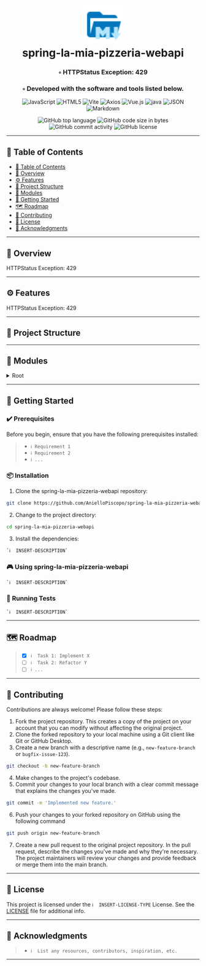 <div align="center">
<h1 align="center">
<img src="https://raw.githubusercontent.com/PKief/vscode-material-icon-theme/ec559a9f6bfd399b82bb44393651661b08aaf7ba/icons/folder-markdown-open.svg" width="100" />
<br>spring-la-mia-pizzeria-webapi
</h1>
<h3>◦ HTTPStatus Exception: 429</h3>
<h3>◦ Developed with the software and tools listed below.</h3>

<p align="center">
<img src="https://img.shields.io/badge/JavaScript-F7DF1E.svg?style&logo=JavaScript&logoColor=black" alt="JavaScript" />
<img src="https://img.shields.io/badge/HTML5-E34F26.svg?style&logo=HTML5&logoColor=white" alt="HTML5" />
<img src="https://img.shields.io/badge/Vite-646CFF.svg?style&logo=Vite&logoColor=white" alt="Vite" />
<img src="https://img.shields.io/badge/Axios-5A29E4.svg?style&logo=Axios&logoColor=white" alt="Axios" />

<img src="https://img.shields.io/badge/Vue.js-4FC08D.svg?style&logo=vuedotjs&logoColor=white" alt="Vue.js" />
<img src="https://img.shields.io/badge/java-%23ED8B00.svg?style&logo=openjdk&logoColor=white" alt="java" />
<img src="https://img.shields.io/badge/JSON-000000.svg?style&logo=JSON&logoColor=white" alt="JSON" />
<img src="https://img.shields.io/badge/Markdown-000000.svg?style&logo=Markdown&logoColor=white" alt="Markdown" />
</p>
<img src="https://img.shields.io/github/languages/top/AnielloPiscopo/spring-la-mia-pizzeria-webapi?style&color=5D6D7E" alt="GitHub top language" />
<img src="https://img.shields.io/github/languages/code-size/AnielloPiscopo/spring-la-mia-pizzeria-webapi?style&color=5D6D7E" alt="GitHub code size in bytes" />
<img src="https://img.shields.io/github/commit-activity/m/AnielloPiscopo/spring-la-mia-pizzeria-webapi?style&color=5D6D7E" alt="GitHub commit activity" />
<img src="https://img.shields.io/github/license/AnielloPiscopo/spring-la-mia-pizzeria-webapi?style&color=5D6D7E" alt="GitHub license" />
</div>

---

## 📒 Table of Contents
- [📒 Table of Contents](#-table-of-contents)
- [📍 Overview](#-overview)
- [⚙️ Features](#-features)
- [📂 Project Structure](#project-structure)
- [🧩 Modules](#modules)
- [🚀 Getting Started](#-getting-started)
- [🗺 Roadmap](#-roadmap)
- [🤝 Contributing](#-contributing)
- [📄 License](#-license)
- [👏 Acknowledgments](#-acknowledgments)

---


## 📍 Overview

HTTPStatus Exception: 429

---

## ⚙️ Features

HTTPStatus Exception: 429

---


## 📂 Project Structure




---

## 🧩 Modules

<details closed><summary>Root</summary>

| File                                                                                                                                                                                                 | Summary                   |
| ---                                                                                                                                                                                                  | ---                       |
| [.classpath](https://github.com/AnielloPiscopo/spring-la-mia-pizzeria-webapi/blob/main/.classpath)                                                                                                   | HTTPStatus Exception: 429 |
| [.project](https://github.com/AnielloPiscopo/spring-la-mia-pizzeria-webapi/blob/main/.project)                                                                                                       | HTTPStatus Exception: 429 |
| [mvnw](https://github.com/AnielloPiscopo/spring-la-mia-pizzeria-webapi/blob/main/mvnw)                                                                                                               | HTTPStatus Exception: 429 |
| [mvnw.cmd](https://github.com/AnielloPiscopo/spring-la-mia-pizzeria-webapi/blob/main/mvnw.cmd)                                                                                                       | HTTPStatus Exception: 429 |
| [org.eclipse.core.resources.prefs](https://github.com/AnielloPiscopo/spring-la-mia-pizzeria-webapi/blob/main/.settings\org.eclipse.core.resources.prefs)                                             | HTTPStatus Exception: 429 |
| [org.eclipse.jdt.apt.core.prefs](https://github.com/AnielloPiscopo/spring-la-mia-pizzeria-webapi/blob/main/.settings\org.eclipse.jdt.apt.core.prefs)                                                 | HTTPStatus Exception: 429 |
| [org.eclipse.jdt.core.prefs](https://github.com/AnielloPiscopo/spring-la-mia-pizzeria-webapi/blob/main/.settings\org.eclipse.jdt.core.prefs)                                                         | HTTPStatus Exception: 429 |
| [org.eclipse.m2e.core.prefs](https://github.com/AnielloPiscopo/spring-la-mia-pizzeria-webapi/blob/main/.settings\org.eclipse.m2e.core.prefs)                                                         | HTTPStatus Exception: 429 |
| [org.springframework.ide.eclipse.prefs](https://github.com/AnielloPiscopo/spring-la-mia-pizzeria-webapi/blob/main/.settings\org.springframework.ide.eclipse.prefs)                                   | HTTPStatus Exception: 429 |
| [index.html](https://github.com/AnielloPiscopo/spring-la-mia-pizzeria-webapi/blob/main/front-end\index.html)                                                                                         | HTTPStatus Exception: 429 |
| [vite.config.js](https://github.com/AnielloPiscopo/spring-la-mia-pizzeria-webapi/blob/main/front-end\vite.config.js)                                                                                 | HTTPStatus Exception: 429 |
| [App.vue](https://github.com/AnielloPiscopo/spring-la-mia-pizzeria-webapi/blob/main/front-end\src\App.vue)                                                                                           | HTTPStatus Exception: 429 |
| [main.js](https://github.com/AnielloPiscopo/spring-la-mia-pizzeria-webapi/blob/main/front-end\src\main.js)                                                                                           | HTTPStatus Exception: 429 |
| [router.js](https://github.com/AnielloPiscopo/spring-la-mia-pizzeria-webapi/blob/main/front-end\src\router.js)                                                                                       | HTTPStatus Exception: 429 |
| [store.js](https://github.com/AnielloPiscopo/spring-la-mia-pizzeria-webapi/blob/main/front-end\src\store.js)                                                                                         | HTTPStatus Exception: 429 |
| [AppHeader.vue](https://github.com/AnielloPiscopo/spring-la-mia-pizzeria-webapi/blob/main/front-end\src\components\AppHeader.vue)                                                                    | HTTPStatus Exception: 429 |
| [LogoContainer.vue](https://github.com/AnielloPiscopo/spring-la-mia-pizzeria-webapi/blob/main/front-end\src\components\LogoContainer.vue)                                                            | HTTPStatus Exception: 429 |
| [NavBar.vue](https://github.com/AnielloPiscopo/spring-la-mia-pizzeria-webapi/blob/main/front-end\src\components\header\NavBar.vue)                                                                   | HTTPStatus Exception: 429 |
| [HomePage.vue](https://github.com/AnielloPiscopo/spring-la-mia-pizzeria-webapi/blob/main/front-end\src\pages\HomePage.vue)                                                                           | HTTPStatus Exception: 429 |
| [PizzasCreatePage.vue](https://github.com/AnielloPiscopo/spring-la-mia-pizzeria-webapi/blob/main/front-end\src\pages\PizzasCreatePage.vue)                                                           | HTTPStatus Exception: 429 |
| [PizzasEditPage.vue](https://github.com/AnielloPiscopo/spring-la-mia-pizzeria-webapi/blob/main/front-end\src\pages\PizzasEditPage.vue)                                                               | HTTPStatus Exception: 429 |
| [PizzasListPage.vue](https://github.com/AnielloPiscopo/spring-la-mia-pizzeria-webapi/blob/main/front-end\src\pages\PizzasListPage.vue)                                                               | HTTPStatus Exception: 429 |
| [SpringLaMiaPizzeriaCrudApplication.java](https://github.com/AnielloPiscopo/spring-la-mia-pizzeria-webapi/blob/main/src\main\java\org\java\spring\SpringLaMiaPizzeriaCrudApplication.java)           | HTTPStatus Exception: 429 |
| [ApiPizzaController.java](https://github.com/AnielloPiscopo/spring-la-mia-pizzeria-webapi/blob/main/src\main\java\org\java\spring\api\controller\ApiPizzaController.java)                            | HTTPStatus Exception: 429 |
| [AuthConfig.java](https://github.com/AnielloPiscopo/spring-la-mia-pizzeria-webapi/blob/main/src\main\java\org\java\spring\auth\conf\AuthConfig.java)                                                 | HTTPStatus Exception: 429 |
| [Role.java](https://github.com/AnielloPiscopo/spring-la-mia-pizzeria-webapi/blob/main/src\main\java\org\java\spring\auth\pojo\Role.java)                                                             | HTTPStatus Exception: 429 |
| [User.java](https://github.com/AnielloPiscopo/spring-la-mia-pizzeria-webapi/blob/main/src\main\java\org\java\spring\auth\pojo\User.java)                                                             | HTTPStatus Exception: 429 |
| [RoleRepo.java](https://github.com/AnielloPiscopo/spring-la-mia-pizzeria-webapi/blob/main/src\main\java\org\java\spring\auth\repo\RoleRepo.java)                                                     | HTTPStatus Exception: 429 |
| [UserRepo.java](https://github.com/AnielloPiscopo/spring-la-mia-pizzeria-webapi/blob/main/src\main\java\org\java\spring\auth\repo\UserRepo.java)                                                     | HTTPStatus Exception: 429 |
| [RoleServ.java](https://github.com/AnielloPiscopo/spring-la-mia-pizzeria-webapi/blob/main/src\main\java\org\java\spring\auth\services\RoleServ.java)                                                 | HTTPStatus Exception: 429 |
| [UserServ.java](https://github.com/AnielloPiscopo/spring-la-mia-pizzeria-webapi/blob/main/src\main\java\org\java\spring\auth\services\UserServ.java)                                                 | HTTPStatus Exception: 429 |
| [IngredientController.java](https://github.com/AnielloPiscopo/spring-la-mia-pizzeria-webapi/blob/main/src\main\java\org\java\spring\controllers\IngredientController.java)                           | HTTPStatus Exception: 429 |
| [MainController.java](https://github.com/AnielloPiscopo/spring-la-mia-pizzeria-webapi/blob/main/src\main\java\org\java\spring\controllers\MainController.java)                                       | HTTPStatus Exception: 429 |
| [PizzaController.java](https://github.com/AnielloPiscopo/spring-la-mia-pizzeria-webapi/blob/main/src\main\java\org\java\spring\controllers\PizzaController.java)                                     | HTTPStatus Exception: 429 |
| [SpecialOfferController.java](https://github.com/AnielloPiscopo/spring-la-mia-pizzeria-webapi/blob/main/src\main\java\org\java\spring\controllers\SpecialOfferController.java)                       | HTTPStatus Exception: 429 |
| [Helper.java](https://github.com/AnielloPiscopo/spring-la-mia-pizzeria-webapi/blob/main/src\main\java\org\java\spring\helper\Helper.java)                                                            | HTTPStatus Exception: 429 |
| [Ingredient.java](https://github.com/AnielloPiscopo/spring-la-mia-pizzeria-webapi/blob/main/src\main\java\org\java\spring\pojo\Ingredient.java)                                                      | HTTPStatus Exception: 429 |
| [Pizza.java](https://github.com/AnielloPiscopo/spring-la-mia-pizzeria-webapi/blob/main/src\main\java\org\java\spring\pojo\Pizza.java)                                                                | HTTPStatus Exception: 429 |
| [SpecialOffer.java](https://github.com/AnielloPiscopo/spring-la-mia-pizzeria-webapi/blob/main/src\main\java\org\java\spring\pojo\SpecialOffer.java)                                                  | HTTPStatus Exception: 429 |
| [IngredientRepo.java](https://github.com/AnielloPiscopo/spring-la-mia-pizzeria-webapi/blob/main/src\main\java\org\java\spring\repo\IngredientRepo.java)                                              | HTTPStatus Exception: 429 |
| [PizzaRepo.java](https://github.com/AnielloPiscopo/spring-la-mia-pizzeria-webapi/blob/main/src\main\java\org\java\spring\repo\PizzaRepo.java)                                                        | HTTPStatus Exception: 429 |
| [SpecialOfferRepo.java](https://github.com/AnielloPiscopo/spring-la-mia-pizzeria-webapi/blob/main/src\main\java\org\java\spring\repo\SpecialOfferRepo.java)                                          | HTTPStatus Exception: 429 |
| [IngredientServ.java](https://github.com/AnielloPiscopo/spring-la-mia-pizzeria-webapi/blob/main/src\main\java\org\java\spring\services\IngredientServ.java)                                          | HTTPStatus Exception: 429 |
| [PizzaServ.java](https://github.com/AnielloPiscopo/spring-la-mia-pizzeria-webapi/blob/main/src\main\java\org\java\spring\services\PizzaServ.java)                                                    | HTTPStatus Exception: 429 |
| [SpecialOfferServ.java](https://github.com/AnielloPiscopo/spring-la-mia-pizzeria-webapi/blob/main/src\main\java\org\java\spring\services\SpecialOfferServ.java)                                      | HTTPStatus Exception: 429 |
| [header.html](https://github.com/AnielloPiscopo/spring-la-mia-pizzeria-webapi/blob/main/src\main\resources\templates\frag\header.html)                                                               | HTTPStatus Exception: 429 |
| [main-layout.html](https://github.com/AnielloPiscopo/spring-la-mia-pizzeria-webapi/blob/main/src\main\resources\templates\frag\main-layout.html)                                                     | HTTPStatus Exception: 429 |
| [index.html](https://github.com/AnielloPiscopo/spring-la-mia-pizzeria-webapi/blob/main/src\main\resources\templates\view\index.html)                                                                 | HTTPStatus Exception: 429 |
| [index.html](https://github.com/AnielloPiscopo/spring-la-mia-pizzeria-webapi/blob/main/src\main\resources\templates\view\ingredient\index.html)                                                      | HTTPStatus Exception: 429 |
| [trash.html](https://github.com/AnielloPiscopo/spring-la-mia-pizzeria-webapi/blob/main/src\main\resources\templates\view\ingredient\trash.html)                                                      | HTTPStatus Exception: 429 |
| [table-layout.html](https://github.com/AnielloPiscopo/spring-la-mia-pizzeria-webapi/blob/main/src\main\resources\templates\view\ingredient\frag\table-layout.html)                                   | HTTPStatus Exception: 429 |
| [create.html](https://github.com/AnielloPiscopo/spring-la-mia-pizzeria-webapi/blob/main/src\main\resources\templates\view\pizza\create.html)                                                         | HTTPStatus Exception: 429 |
| [edit.html](https://github.com/AnielloPiscopo/spring-la-mia-pizzeria-webapi/blob/main/src\main\resources\templates\view\pizza\edit.html)                                                             | HTTPStatus Exception: 429 |
| [index.html](https://github.com/AnielloPiscopo/spring-la-mia-pizzeria-webapi/blob/main/src\main\resources\templates\view\pizza\index.html)                                                           | HTTPStatus Exception: 429 |
| [show.html](https://github.com/AnielloPiscopo/spring-la-mia-pizzeria-webapi/blob/main/src\main\resources\templates\view\pizza\show.html)                                                             | HTTPStatus Exception: 429 |
| [trash.html](https://github.com/AnielloPiscopo/spring-la-mia-pizzeria-webapi/blob/main/src\main\resources\templates\view\pizza\trash.html)                                                           | HTTPStatus Exception: 429 |
| [form.html](https://github.com/AnielloPiscopo/spring-la-mia-pizzeria-webapi/blob/main/src\main\resources\templates\view\pizza\frag\form.html)                                                        | HTTPStatus Exception: 429 |
| [table-layout.html](https://github.com/AnielloPiscopo/spring-la-mia-pizzeria-webapi/blob/main/src\main\resources\templates\view\pizza\frag\table-layout.html)                                        | HTTPStatus Exception: 429 |
| [create.html](https://github.com/AnielloPiscopo/spring-la-mia-pizzeria-webapi/blob/main/src\main\resources\templates\view\special-offer\create.html)                                                 | HTTPStatus Exception: 429 |
| [edit.html](https://github.com/AnielloPiscopo/spring-la-mia-pizzeria-webapi/blob/main/src\main\resources\templates\view\special-offer\edit.html)                                                     | HTTPStatus Exception: 429 |
| [index.html](https://github.com/AnielloPiscopo/spring-la-mia-pizzeria-webapi/blob/main/src\main\resources\templates\view\special-offer\index.html)                                                   | HTTPStatus Exception: 429 |
| [show.html](https://github.com/AnielloPiscopo/spring-la-mia-pizzeria-webapi/blob/main/src\main\resources\templates\view\special-offer\show.html)                                                     | HTTPStatus Exception: 429 |
| [trash.html](https://github.com/AnielloPiscopo/spring-la-mia-pizzeria-webapi/blob/main/src\main\resources\templates\view\special-offer\trash.html)                                                   | HTTPStatus Exception: 429 |
| [form.html](https://github.com/AnielloPiscopo/spring-la-mia-pizzeria-webapi/blob/main/src\main\resources\templates\view\special-offer\frag\form.html)                                                | HTTPStatus Exception: 429 |
| [table-layout.html](https://github.com/AnielloPiscopo/spring-la-mia-pizzeria-webapi/blob/main/src\main\resources\templates\view\special-offer\frag\table-layout.html)                                | HTTPStatus Exception: 429 |
| [SpringLaMiaPizzeriaCrudApplicationTests.java](https://github.com/AnielloPiscopo/spring-la-mia-pizzeria-webapi/blob/main/src\test\java\org\java\spring\SpringLaMiaPizzeriaCrudApplicationTests.java) | HTTPStatus Exception: 429 |
| [MANIFEST.MF](https://github.com/AnielloPiscopo/spring-la-mia-pizzeria-webapi/blob/main/target\classes\META-INF\MANIFEST.MF)                                                                         | HTTPStatus Exception: 429 |
| [header.html](https://github.com/AnielloPiscopo/spring-la-mia-pizzeria-webapi/blob/main/target\classes\templates\frag\header.html)                                                                   | HTTPStatus Exception: 429 |
| [main-layout.html](https://github.com/AnielloPiscopo/spring-la-mia-pizzeria-webapi/blob/main/target\classes\templates\frag\main-layout.html)                                                         | HTTPStatus Exception: 429 |
| [index.html](https://github.com/AnielloPiscopo/spring-la-mia-pizzeria-webapi/blob/main/target\classes\templates\view\index.html)                                                                     | HTTPStatus Exception: 429 |
| [index.html](https://github.com/AnielloPiscopo/spring-la-mia-pizzeria-webapi/blob/main/target\classes\templates\view\ingredient\index.html)                                                          | HTTPStatus Exception: 429 |
| [trash.html](https://github.com/AnielloPiscopo/spring-la-mia-pizzeria-webapi/blob/main/target\classes\templates\view\ingredient\trash.html)                                                          | HTTPStatus Exception: 429 |
| [table-layout.html](https://github.com/AnielloPiscopo/spring-la-mia-pizzeria-webapi/blob/main/target\classes\templates\view\ingredient\frag\table-layout.html)                                       | HTTPStatus Exception: 429 |
| [create.html](https://github.com/AnielloPiscopo/spring-la-mia-pizzeria-webapi/blob/main/target\classes\templates\view\pizza\create.html)                                                             | HTTPStatus Exception: 429 |
| [edit.html](https://github.com/AnielloPiscopo/spring-la-mia-pizzeria-webapi/blob/main/target\classes\templates\view\pizza\edit.html)                                                                 | HTTPStatus Exception: 429 |
| [index.html](https://github.com/AnielloPiscopo/spring-la-mia-pizzeria-webapi/blob/main/target\classes\templates\view\pizza\index.html)                                                               | HTTPStatus Exception: 429 |
| [show.html](https://github.com/AnielloPiscopo/spring-la-mia-pizzeria-webapi/blob/main/target\classes\templates\view\pizza\show.html)                                                                 | HTTPStatus Exception: 429 |
| [trash.html](https://github.com/AnielloPiscopo/spring-la-mia-pizzeria-webapi/blob/main/target\classes\templates\view\pizza\trash.html)                                                               | HTTPStatus Exception: 429 |
| [form.html](https://github.com/AnielloPiscopo/spring-la-mia-pizzeria-webapi/blob/main/target\classes\templates\view\pizza\frag\form.html)                                                            | HTTPStatus Exception: 429 |
| [table-layout.html](https://github.com/AnielloPiscopo/spring-la-mia-pizzeria-webapi/blob/main/target\classes\templates\view\pizza\frag\table-layout.html)                                            | HTTPStatus Exception: 429 |
| [create.html](https://github.com/AnielloPiscopo/spring-la-mia-pizzeria-webapi/blob/main/target\classes\templates\view\special-offer\create.html)                                                     | HTTPStatus Exception: 429 |
| [edit.html](https://github.com/AnielloPiscopo/spring-la-mia-pizzeria-webapi/blob/main/target\classes\templates\view\special-offer\edit.html)                                                         | HTTPStatus Exception: 429 |
| [index.html](https://github.com/AnielloPiscopo/spring-la-mia-pizzeria-webapi/blob/main/target\classes\templates\view\special-offer\index.html)                                                       | HTTPStatus Exception: 429 |
| [show.html](https://github.com/AnielloPiscopo/spring-la-mia-pizzeria-webapi/blob/main/target\classes\templates\view\special-offer\show.html)                                                         | HTTPStatus Exception: 429 |
| [trash.html](https://github.com/AnielloPiscopo/spring-la-mia-pizzeria-webapi/blob/main/target\classes\templates\view\special-offer\trash.html)                                                       | HTTPStatus Exception: 429 |
| [form.html](https://github.com/AnielloPiscopo/spring-la-mia-pizzeria-webapi/blob/main/target\classes\templates\view\special-offer\frag\form.html)                                                    | HTTPStatus Exception: 429 |
| [table-layout.html](https://github.com/AnielloPiscopo/spring-la-mia-pizzeria-webapi/blob/main/target\classes\templates\view\special-offer\frag\table-layout.html)                                    | HTTPStatus Exception: 429 |

</details>

---

## 🚀 Getting Started

### ✔️ Prerequisites

Before you begin, ensure that you have the following prerequisites installed:
> - `ℹ️ Requirement 1`
> - `ℹ️ Requirement 2`
> - `ℹ️ ...`

### 📦 Installation

1. Clone the spring-la-mia-pizzeria-webapi repository:
```sh
git clone https://github.com/AnielloPiscopo/spring-la-mia-pizzeria-webapi
```

2. Change to the project directory:
```sh
cd spring-la-mia-pizzeria-webapi
```

3. Install the dependencies:
```sh
`ℹ️  INSERT-DESCRIPTION`
```

### 🎮 Using spring-la-mia-pizzeria-webapi

```sh
`ℹ️  INSERT-DESCRIPTION`
```

### 🧪 Running Tests
```sh
`ℹ️  INSERT-DESCRIPTION`
```

---


## 🗺 Roadmap

> - [X] `ℹ️  Task 1: Implement X`
> - [ ] `ℹ️  Task 2: Refactor Y`
> - [ ] `ℹ️ ...`


---

## 🤝 Contributing

Contributions are always welcome! Please follow these steps:
1. Fork the project repository. This creates a copy of the project on your account that you can modify without affecting the original project.
2. Clone the forked repository to your local machine using a Git client like Git or GitHub Desktop.
3. Create a new branch with a descriptive name (e.g., `new-feature-branch` or `bugfix-issue-123`).
```sh
git checkout -b new-feature-branch
```
4. Make changes to the project's codebase.
5. Commit your changes to your local branch with a clear commit message that explains the changes you've made.
```sh
git commit -m 'Implemented new feature.'
```
6. Push your changes to your forked repository on GitHub using the following command
```sh
git push origin new-feature-branch
```
7. Create a new pull request to the original project repository. In the pull request, describe the changes you've made and why they're necessary.
The project maintainers will review your changes and provide feedback or merge them into the main branch.

---

## 📄 License

This project is licensed under the `ℹ️  INSERT-LICENSE-TYPE` License. See the [LICENSE](https://docs.github.com/en/communities/setting-up-your-project-for-healthy-contributions/adding-a-license-to-a-repository) file for additional info.

---

## 👏 Acknowledgments

> - `ℹ️  List any resources, contributors, inspiration, etc.`

---
